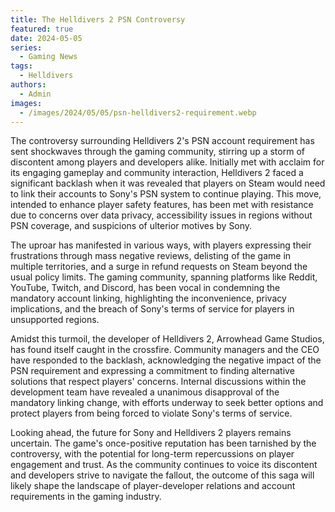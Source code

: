 ```yaml
---
title: The Helldivers 2 PSN Controversy
featured: true
date: 2024-05-05
series:
  - Gaming News
tags:
  - Helldivers
authors:
  - Admin
images:
  - /images/2024/05/05/psn-helldivers2-requirement.webp
---
```



The controversy surrounding Helldivers 2's PSN account requirement has sent shockwaves through the gaming community, stirring up a storm of discontent among players and developers alike. Initially met with acclaim for its engaging gameplay and community interaction, Helldivers 2 faced a significant backlash when it was revealed that players on Steam would need to link their accounts to Sony's PSN system to continue playing. This move, intended to enhance player safety features, has been met with resistance due to concerns over data privacy, accessibility issues in regions without PSN coverage, and suspicions of ulterior motives by Sony.

The uproar has manifested in various ways, with players expressing their frustrations through mass negative reviews, delisting of the game in multiple territories, and a surge in refund requests on Steam beyond the usual policy limits. The gaming community, spanning platforms like Reddit, YouTube, Twitch, and Discord, has been vocal in condemning the mandatory account linking, highlighting the inconvenience, privacy implications, and the breach of Sony's terms of service for players in unsupported regions.

Amidst this turmoil, the developer of Helldivers 2, Arrowhead Game Studios, has found itself caught in the crossfire. Community managers and the CEO have responded to the backlash, acknowledging the negative impact of the PSN requirement and expressing a commitment to finding alternative solutions that respect players' concerns. Internal discussions within the development team have revealed a unanimous disapproval of the mandatory linking change, with efforts underway to seek better options and protect players from being forced to violate Sony's terms of service.

Looking ahead, the future for Sony and Helldivers 2 players remains uncertain. The game's once-positive reputation has been tarnished by the controversy, with the potential for long-term repercussions on player engagement and trust. As the community continues to voice its discontent and developers strive to navigate the fallout, the outcome of this saga will likely shape the landscape of player-developer relations and account requirements in the gaming industry.
